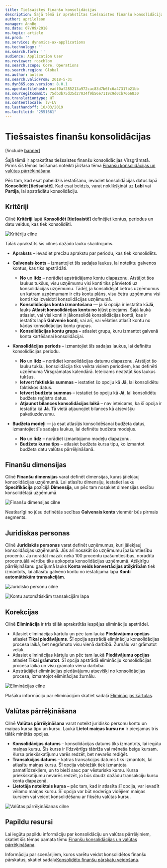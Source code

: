 ```yaml
---
title: Tiešsaistes finanšu konsolidācijas
description: Šajā tēmā ir aprakstītas tiešsaistes finanšu konsolidācijas Virsgrāmatā.
author: aprilolson
manager: AnnBe
ms.date: 07/09/2018
ms.topic: article
ms.prod: ''
ms.service: dynamics-ax-applications
ms.technology: ''
ms.search.form: ''
audience: Application User
ms.reviewer: roschlom
ms.search.scope: Core, Operations
ms.search.region: Global
ms.author: aolson
ms.search.validFrom: 2018-5-31
ms.dyn365.ops.version: 8.0.1
ms.openlocfilehash: eadf0af285213a972cac83d7b6fc6a47317b21bb
ms.sourcegitcommit: 75db3b75d35d27034f9b56e7119c9d0cb7666830
ms.translationtype: HT
ms.contentlocale: lv-LV
ms.lasthandoff: 10/03/2019
ms.locfileid: "2551661"
---
```

# <a name="online-financial-consolidations"></a>Tiešsaistes finanšu konsolidācijas

[!include [banner](../includes/banner.md)]

Šajā tēmā ir aprakstītas tiešsaistes finanšu konsolidācijas Virsgrāmatā. Pirms šīs tēmas lasīšanas noteikti jāizlasa tēma [Finanšu konsolidācijas un valūtas pārrēķināšana](financial-consolidations-currency-translation.md).

Pēc tam, kad esat pabeidzis iestatīšanu, ievadiet konsolidācijas datus lapā **Konsolidēt [tiešsaistē]**. Kad esat beidzis, varat noklikšķināt uz **Labi** vai **Partija**, lai apstrādātu konsolidāciju.

## <a name="criteria"></a>Kritēriji
Cilnē **Kritēriji** lapā **Konsolidēt [tiešsaistē]** definējiet kontus, periodus un datu veidus, kas tiek konsolidēti.

![Kritēriju cilne](./media/criteria-consolidate-online.png "Kritēriju cilne")

Tālāk aprakstīts šīs cilnes dažādo lauku skaidrojums.

- **Apraksts** – ievadiet precīzu aprakstu par periodu, kas tiek konsolidēts.
- **Galvenais konts** – izmantojiet šīs sadaļas laukus, lai noteiktu galvenos kontus, kas tiks apstrādāti.

    - **No** un **līdz** – norādiet apstrādājamo kontu diapazonu. Atstājot šos laukus tukšus, visu uzņēmumu visi konti tiks pārvietoti uz konsolidācijas uzņēmumu. Tādēļ, ja konsolidējat četrus uzņēmumus un katram uzņēmumam ir cits kontu plāns, visu četru uzņēmumu visi konti tiks izveidoti konsolidācijas uzņēmumā.
    - **Konsolidācijas konta izmantošana** — ja šī opcija ir iestatīta kā**Jā**, lauks **Atlasīt konsolidācijas kontu no** kļūst pieejams. Šajā laukā atlasiet, vai visi konti ir jākonsolidē konsolidācijas kontā, kas ir iestatīts lapā **Galvenie konti**, vai arī, vai vēlaties atlasīt kontu no kādas konsolidācijas kontu grupas.
    - **Konsolidācijas kontu grupa** – atlasiet grupu, kuru izmantot galvenā konta kartēšanai konsolidācijai.

- **Konsolidācijas periods** – izmantojiet šīs sadaļas laukus, lai definētu konsolidācijas periodu.

    - **No** un **līdz** – norādiet konsolidācijas datumu diapazonu. Atstājot šo lauku tukšu, konsolidācija tiks veikta visiem periodiem, kas definēti uzņēmuma Virsgrāmatas kalendārā. Ieteicams neatstāt šos laukus tukšus.
    - **Ietvert faktiskās summas** – iestatiet šo opciju kā **Jā**, lai konsolidētu faktiskos datus.
    - **Ietvert budžeta summas** – iestatiet šo opciju kā **Jā**, lai konsolidētu budžeta reģistra datus.
    - **Atjaunot bilances konsolidācijas laikā** – nav ieteicams, ka šī opcija ir iestatīta kā **Jā**. Tā vietā atjaunojiet bilances kā atsevišķu pakešuzdevumu.

- **Budžeta modeļi** — ja esat atlasījis konsolidēšanai budžeta datus, izmantojiet šīs sadaļas laukus, lai definētu budžeta modeļus.

    - **No** un **līdz** – norādiet izmantojamo modeļu diapazonu.
    - **Budžeta kursa tips** – atlasiet budžeta kursa tipu, ko izmantot budžeta datu valūtas pārrēķināšanā.

## <a name="financial-dimensions"></a>Finanšu dimensijas
Cilnē **Finanšu dimensijas** varat definēt dimensijas, kuras jāiekļauj konsolidācijas uzņēmumā. Lai atlasītu dimensiju, iestatiet lauku **Specifikācija** pozīcijā **Dimensija**, un pēc tam nosakiet dimensijas secību konsolidētajā uzņēmumā.

![Finanšu dimensijas cilne](./media/financial-dimensions-cons.png "Finanšu dimensijas cilne")

Neatkarīgi no jūsu definētās secības **Galvenais konts** vienmēr būs pirmais segments.

## <a name="legal-entities"></a>Juridiskas personas
Cilnē **Juridiskās personas** varat definēt uzņēmumus, kuri jāiekļauj konsolidācijas uzņēmumā. Jūs arī nosakāt šo uzņēmumu īpašumtiesību procentu. Ja norādāt mazāk nekā 100 procentu īpašumtiesības, norādītā procentuālā vērtību tiks apkopota konsolidācijas uzņēmumā. Atšķirīgu pārrēķināšanu gadījumā lauks **Konta veids konvertācijas atšķirībām** tiek izmantots, lai atlasītu galveno kontu no iestatījuma lapā **Konti automātiskām transakcijām**.

![Juridisko personu cilne](./media/legal-entities-cons.png "Juridisko personu cilne")

![Kontu automātiskām transakcijām lapa](./media/accounts-for-automatic-cons.png "Kontu automātiskām transakcijām lapa")

## <a name="elimination"></a>Korekcijas
Cilnē **Eliminācija** ir trīs tālāk aprakstītās iespējas elimināciju apstrādei.

- Atlasiet eliminācijas kārtulu un pēc tam laukā **Piedāvājumu opcijas** atlasiet **Tikai piedāvājums**. Šī opcija apstrādā elimināciju konsolidācijas procesa laikā, bet negrāmato visu vienā darbībā. Žurnālu var grāmatot vēlāk.
- Atlasiet eliminācijas kārtulu un pēc tam laukā **Piedāvājumu opcijas** atlasiet **Tikai grāmatot**. Šī opcija apstrādā elimināciju konsolidācijas procesa laikā un visu grāmato vienā darbībā.
- Apstrādājiet eliminācijas piedāvājumu atsevišķi no konsolidācijas procesa, izmantojot eliminācijas žurnālu.

![Eliminācijas cilne](./media/elimination-cons-onl.png "Eliminācijas cilne")

Plašāku informāciju par eliminācijām skatiet sadaļā [Eliminācijas kārtulas](./elimination-rules.md).

## <a name="currency-translation"></a>Valūtas pārrēķināšana
Cilnē **Valūtas pārrēķināšana** varat noteikt juridisko personu kontu un maiņas kursa tipu un kursu. Laukā **Lietot maiņas kursu no** ir pieejamas trīs tālāk minētās opcijas.

- **Konsolidācijas datums** – konsolidācijas datums tiks izmantots, lai iegūtu maiņas kursu. Šis kurss ir līdzvērtīgs tābrīža vai mēneša beigu kursam. Kursa priekšskatījumu varēs redzēt, bet nevarēs rediģēt.
- **Transakcijas datums** – katras transakcijas datums tiks izmantots, lai atlasītu maiņas kursu. Šī opcija visbiežāk tiek izmantota pamatlīdzekļiem, un to bieži sauc par vēsturisko kursu. Kursa priekšskatījumu nevarēs redzēt, jo būs daudz dažādu transakciju kursu konta diapazonā.
- **Lietotāja noteiktais kursa** – pēc tam, kad ir atlasīta šī opcija, var ievadīt vēlamo maiņas kursu. Šī opcija var būt noderīga vidējiem maiņas kursiem vai veicot konsolidēšanu ar fiksētu valūtas kursu.

![Valūtas pārrēķināšanas cilne](./media/currency-translation-cons-online.png "Valūtas pārrēķināšanas cilne")

## <a name="additional-resources"></a>Papildu resursi

Lai iegūtu papildu informāciju par konsolidāciju un valūtas pārrēķiniem, skatiet šīs tēmas pamata tēmu [Finanšu konsolidācijas un valūtas pārrēķināšana](./financial-consolidations-currency-translation.md).

Informāciju par scenārijiem, kuros varētu veidot konsolidētos finanšu pārskatus, skatiet sadaļu[Konsolidēto finanšu pārskatu veidošana](./generating-consolidated-financial-statements.md).
